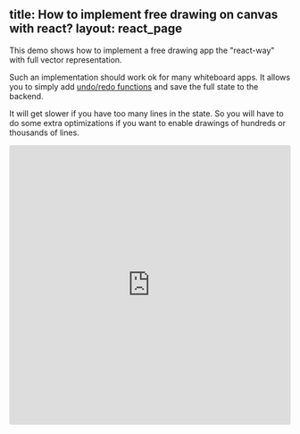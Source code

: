 title: How to implement free drawing on canvas with react?
layout: react_page
---

This demo shows how to implement a free drawing app the "react-way" with full vector representation.

Such an implementation should work ok for many whiteboard apps. It allows you to simply add [undo/redo functions](/docs/react/Undo-Redo.html) and save the full state to the backend.

It will get slower if you have too many lines in the state. So you will have to do some extra optimizations if you want to enable drawings of hundreds or thousands of lines.


<iframe src="https://codesandbox.io/embed/github/konvajs/site/tree/master/react-demos/free-drawing?hidenavigation=1&view=split&fontsize=10" style="width:100%; height:500px; border:0; border-radius: 4px; overflow:hidden;" sandbox="allow-modals allow-forms allow-popups allow-scripts allow-same-origin"></iframe>
